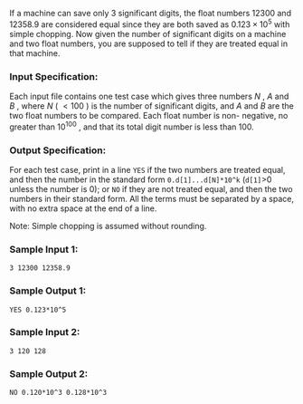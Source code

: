<!-- Title
Are They Equal (25)
-->
If a machine can save only 3 significant digits, the float numbers 12300 and
12358.9 are considered equal since they are both saved as $0.123\times 10^5$
with simple chopping. Now given the number of significant digits on a machine
and two float numbers, you are supposed to tell if they are treated equal in
that machine.

### Input Specification:

Each input file contains one test case which gives three numbers $N$ , $A$ and
$B$ , where $N$ ( $<100$ ) is the number of significant digits, and $A$ and
$B$ are the two float numbers to be compared. Each float number is non-
negative, no greater than $10^{100}$ , and that its total digit number is less
than 100.

### Output Specification:

For each test case, print in a line `YES` if the two numbers are treated
equal, and then the number in the standard form `0.d[1]...d[N]*10^k` (`d[1]`>0
unless the number is 0); or `NO` if they are not treated equal, and then the
two numbers in their standard form. All the terms must be separated by a
space, with no extra space at the end of a line.

Note: Simple chopping is assumed without rounding.

### Sample Input 1:

    
    
    3 12300 12358.9
    

### Sample Output 1:

    
    
    YES 0.123*10^5
    

### Sample Input 2:

    
    
    3 120 128
    

### Sample Output 2:

    
    
    NO 0.120*10^3 0.128*10^3
    

